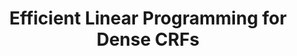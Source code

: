 ---
title: "Efficient Linear Programming for Dense CRFs"
year: 2017
pdf_url: "http://www.robots.ox.ac.uk/~tvg/publications/2017/lpdensecrf_cvpr17.pdf"
category: "vision"
author_list: "Thalaiyasingam Ajanthan, Alban Desmaison, Rudy Bunel, Mathieu Salzmann, Philip H.S. Torr, M Pawan Kumar"
grant: "MURI"
pub_in: "IEEE International Conference on Computer Vision and Pattern Recognition (CVPR), 2017"
---